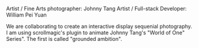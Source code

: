 Artist / Fine Arts photographer: Johnny Tang
Artist / Full-stack Developer: William Pei Yuan

We are collaborating to create an interactive display sequenial photography. I am using scrollmagic's plugin to animate Johnny Tang's "World of One" Series". The first is called "grounded ambition".

